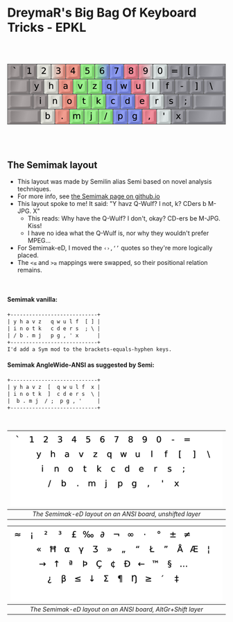 DreymaR's Big Bag Of Keyboard Tricks - EPKL
===========================================
<br><br>

![Semimak help image](./Semimak_ANS-AS_EPKL.png)

<br><br>

The Semimak layout
------------------
- This layout was made by Semilin alias Semi based on novel analysis techniques.
- For more info, see [the Semimak page on github.io][SemGit]
- This layout spoke to me! It said: "Y havz Q-Wulf? I not, k? CDers b M-JPG. X"
    - This reads: Why have the Q-Wulf? I don't, okay? CD-ers be M-JPG. Kiss!
    - I have no idea what the Q-Wulf is, nor why they wouldn't prefer MPEG...
- For Semimak-eD, I moved the `‹›‚‘’` quotes so they're more logically placed.
- The `<≤` and `>≥` mappings were swapped, so their positional relation remains.
<br>

#### Semimak vanilla:
```
+----------------------------+
| y h a v z   q w u l f  [ ] |
| i n o t k   c d e r s  ; \ |
| / b . m j   p g , ' x      |
+----------------------------+
I'd add a Sym mod to the brackets-equals-hyphen keys.
```

#### Semimak AngleWide-ANSI as suggested by Semi:
```
+----------------------------+
| y h a v z  [  q w u l f  x |
| i n o t k  ]  c d e r s  \ |
|  b . m j  / ;  p g , '     |
+----------------------------+
```

<br>

|![EPKL help image for Semimak-eD on an ANSI board, unshifted layer](./Sem-eD_ANS/state0.png)|
|   :---:   |
|_The Semimak-eD layout on an ANSI board, unshifted layer_|

|![EPKL help image for Semimak-eD on an ANSI board, AltGr+Shift layer](./Sem-eD_ANS/state7.png)|
|   :---:   |
|_The Semimak-eD layout on an ANSI board, AltGr+Shift layer_|


[SemGit]: https://semilin.github.io/semimak/ (Semimak on GitHub.io)

